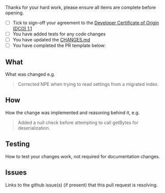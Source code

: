 Thanks for your hard work, please ensure all items are complete before opening.

- [ ] Tick to sign-off your agreement to the [Developer Certificate of Origin (DCO) 1.1](https://github.com/cloudant/sync-android/blob/master/DCO1.1.txt)
- [ ] You have added tests for any code changes
- [ ] You have updated the [CHANGES.md](https://github.com/cloudant/sync-android/blob/master/CHANGES.md)
- [ ] You have completed the PR template below:

## What

What was changed e.g.
>Corrected NPE when trying to read settings from a migrated index.

## How

How the change was implemented and reasoning behind it, e.g.
>Added a null check before attempting to call getBytes for deserialization.

## Testing

How to test your changes work, not required for documentation changes.

## Issues

Links to the github issue(s) (if present) that this pull request is resolving.
